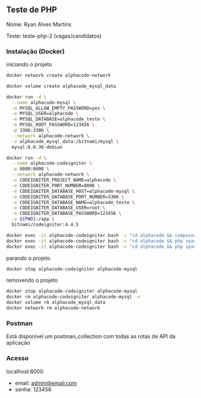
## Teste de PHP

Nome: Ryan Alves Martins

Teste: teste-php-2 (vagas/candidatos)
### Instalação (Docker)
iniciando o projeto
```bash
docker network create alphacode-network

```

```bash
docker volume create alphacode_mysql_data
```

```bash
docker run -d \
  --name alphacode-mysql \
  -e MYSQL_ALLOW_EMPTY_PASSWORD=yes \
  -e MYSQL_USER=alphacode \
  -e MYSQL_DATABASE=alphacode_teste \
  -e MYSQL_ROOT_PASSWORD=123456 \
  -p 3306:3306 \
  --network alphacode-network \
  -v alphacode_mysql_data:/bitnami/mysql \
  mysql:8.0.36-debian
```

```bash
docker run -d \
  --name alphacode-codeigniter \
  -p 8000:8000 \
  --network alphacode-network \
  -e CODEIGNITER_PROJECT_NAME=alphacode \
  -e CODEIGNITER_PORT_NUMBER=8000 \
  -e CODEIGNITER_DATABASE_HOST=alphacode-mysql \
  -e CODEIGNITER_DATABASE_PORT_NUMBER=3306 \
  -e CODEIGNITER_DATABASE_NAME=alphacode_teste \
  -e CODEIGNITER_DATABASE_USER=root \
  -e CODEIGNITER_DATABASE_PASSWORD=123456 \
  -v ${PWD}:/app \
  bitnami/codeigniter:4.4.5
```

```bash
docker exec -it alphacode-codeigniter bash -c "cd alphacode && composer install"
docker exec -it alphacode-codeigniter bash -c "cd alphacode && php spark migrate"
docker exec -it alphacode-codeigniter bash -c "cd alphacode && php spark db:seed BootstrapSeeder"
```

parando o projeto

```bash
docker stop alphacode-codeigniter alphacode-mysql
```

removendo o projeto

```bash
docker stop alphacode-codeigniter alphacode-mysql
docker rm alphacode-codeigniter alphacode-mysql -v
docker volume rm alphacode_mysql_data
docker network rm alphacode-network
```

### Postman
Está disponível um postman_collection com todas as rotas de API da aplicação

### Acesso
localhost:8000

- email: admin@email.com
- senha: 123456
